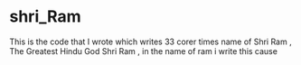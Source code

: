 # shri_Ram
This is the code that I wrote which writes 33 corer times name of Shri Ram , The Greatest Hindu God Shri Ram , in the name of ram i write this cause 
